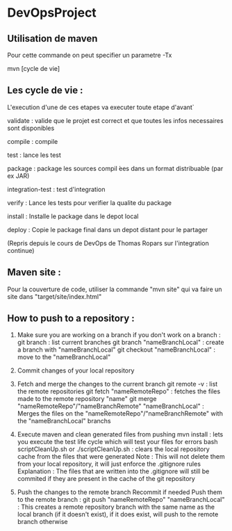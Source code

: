 # DevOpsProject

## Utilisation de maven
Pour cette commande on peut specifier un parametre -Tx

mvn [cycle de vie]


Les cycle de vie : 
------------------
L'execution d'une de ces etapes va executer toute etape d'avant`

validate :  valide que le projet est correct et que toutes les infos necessaires sont disponibles

compile : compile

test : lance les test

package :  package les sources compil ́ees dans un format distribuable (par ex JAR)

integration-test : test d'integration

verify :  Lance les tests pour verifier la qualite du package

install :  Installe le package dans le depot local

deploy :  Copie le package final dans un depot distant pour le partager

(Repris depuis le cours de DevOps de Thomas Ropars sur l'integration continue)


Maven site :
------------
Pour la couverture de code, utiliser la commande "mvn site" qui va faire un site dans "target/site/index.html"


How to push to a repository :
-----------------------------

1. Make sure you are working on a branch 
	if you don't work on a branch : 
		git branch : list current branches
		git branch "nameBranchLocal" : create a branch with "nameBranchLocal"
		git checkout "nameBranchLocal" : move to the "nameBranchLocal"

2. Commit changes of your local repository
		
3. Fetch and merge the changes to the current branch
		git remote -v : list the remote repositories
		git fetch "nameRemoteRepo" : fetches the files made to the remote repository "name"
		git merge "nameRemoteRepo"/"nameBranchRemote" "nameBranchLocal" : Merges the files on the "nameRemoteRepo"/"nameBranchRemote" with the "nameBranchLocal" branchs
		
4. Execute maven and clean generated files from pushing
		mvn install : lets you execute the test life cycle which will test your files for errors
		bash scriptCleanUp.sh or ./scriptCleanUp.sh : clears the local repository cache from the files that were generated
		Note : This will not delete them from your local repository, it will just enforce the .gitignore rules
				Explanation : The files that are written into the .gitignore will still be commited if they are present in the cache of the git repository
				
5. Push the changes to the remote branch
	Recommit if needed
	Push them to the remote branch : 
		git push "nameRemoteRepo" "nameBranchLocal" : This creates a remote repository branch with the same name as the local branch (if it doesn't exist), if it does exist, will push to the remote branch otherwise
		